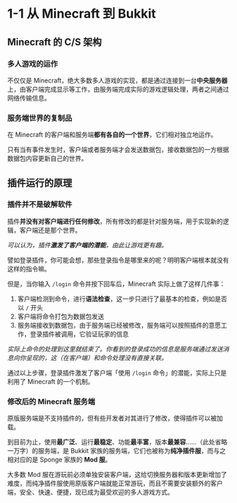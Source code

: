# 1-1 从 Minecraft 到 Bukkit

## Minecraft 的 C/S 架构

### 多人游戏的运作

不仅仅是 Minecraft，绝大多数多人游戏的实现，都是通过连接到一台**中央服务器**上，由客户端完成显示等工作，由服务端完成实际的游戏逻辑处理，两者之间通过网络传输信息。

### 服务端世界的复制品

在 Minecraft 的客户端和服务端**都有各自的一个世界**，它们相对独立地运作。

只有当有事件发生时，客户端或者服务端才会发送数据包，接收数据包的一方根据数据包内容更新自己的世界。

## 插件运行的原理

### 插件并不是破解软件

插件**并没有对客户端进行任何修改**，所有修改的都是针对服务端，用于实现新的逻辑，客户端还是那个世界。

*可以认为，插件**激发了客户端的潜能**，由此让游戏更有趣。*

譬如登录插件，你可能会想，那些登录指令是哪里来的呢？明明客户端根本就没有这样的指令嘛。

但是，当你输入 `/login` 命令并按下回车后，Minecraft 实际上做了这样几件事：

1. 客户端检测到命令，进行**语法检查**，这一步只进行了最基本的检查，例如是否以 `/` 开头
2. 客户端将命令打包为数据包发送
3. 服务端接收到数据包，由于服务端已经被修改，服务端可以按照插件的意愿工作，登录插件被调用，它验证玩家的信息

*实际上命令的处理到这里就结束了。你看到的登录成功的信息是服务端通过发送消息向你呈现的，这（在客户端）和命令处理没有直接关联。*

通过以上步骤，登录插件激发了客户端「使用 `/login` 命令」的潜能，实际上只是利用了 Minecraft 的一个机制。

### 修改后的 Minecraft 服务端

原版服务端是不支持插件的，但有些开发者对其进行了修改，使得插件可以被加载。

到目前为止，使用**最广泛**、运行**最稳定**、功能**最丰富**，版本**最兼容**……（此处省略一万字）的服务端，是 Bukkit 家族的服务端，它们也被称为**纯净插件服**，而与之相对应的是 Sponge 家族的 **Mod 服**。

大多数 Mod 服在游玩前必须单独安装客户端，这给切换服务器和版本更新增加了难度，而纯净插件服使用原版客户端就能正常游玩，而且不需要安装额外的客户端，安全、快速、便捷，现已成为最受欢迎的多人游戏方式。

